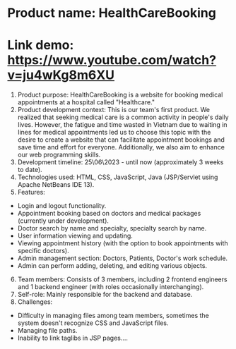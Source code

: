 #  Product name: HealthCareBooking
# Link demo:  https://www.youtube.com/watch?v=ju4wKg8m6XU 
 1.  Product purpose: HealthCareBooking is a website for booking medical appointments at a hospital called "Healthcare."
 2.   Product development context: This is our team's first product. We realized that seeking medical care is a common activity in people's daily lives. However, the fatigue and time wasted in Vietnam due to waiting in lines for medical appointments led us to choose this topic with the desire to create a website that can facilitate appointment bookings and save time and effort for everyone. Additionally, we also aim to enhance our web programming skills.
 3.   Development timeline: 25\06\2023 - until now (approximately 3 weeks to date).
 4.  Technologies used: HTML, CSS, JavaScript, Java (JSP/Servlet using Apache NetBeans IDE 13).
 5.  Features: 
- Login and logout functionality.
- Appointment booking based on doctors and medical packages (currently under development).
- Doctor search by name and specialty, specialty search by name.
- User information viewing and updating.
- Viewing appointment history (with the option to book appointments with specific doctors).
- Admin management section: Doctors, Patients, Doctor's work schedule.
- Admin can perform adding, deleting, and editing various objects.
6. Team members: Consists of 3 members, including 2 frontend engineers and 1 backend engineer (with roles occasionally interchanging).
7. Self-role: Mainly responsible for the backend and database.
8. Challenges:
- Difficulty in managing files among team members, sometimes the system doesn't recognize CSS and JavaScript files.
- Managing file paths.
- Inability to link taglibs in JSP pages....




